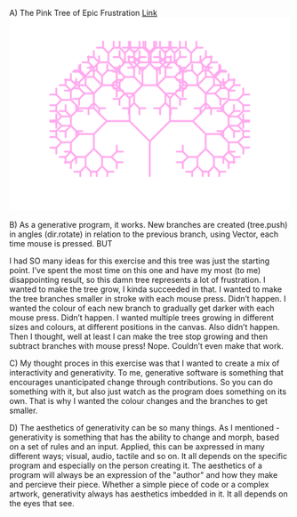 A)  The Pink Tree of Epic Frustration
[Link](https://emmaottilie.github.io/Exercises/miniex6/)
![ScreenShot](https://github.com/EmmaOttilie/Exercises/blob/gh-pages/miniex6/5.png)

B)  As a generative program, it works. New branches are created (tree.push) in angles (dir.rotate) in relation to the previous branch, using Vector, each time mouse is pressed. BUT

I had SO many ideas for this exercise and this tree was just the starting point. I’ve spent the most time on this one and have my most (to me) disappointing result, so this damn tree represents a lot of frustration.
I wanted to make the tree grow, I kinda succeeded in that.
I wanted to make the tree branches smaller in stroke with each mouse press. Didn’t happen.
I wanted the colour of each new branch to gradually get darker with each mouse press. Didn’t happen. 
I wanted multiple trees growing in different sizes and colours, at different positions in the canvas. Also didn’t happen. 
Then I thought, well at least I can make the tree stop growing and then subtract branches with mouse press! Nope. Couldn’t even make that work.

C)  My thought proces in this exercise was that I wanted to create a mix of interactivity and generativity. 
To me, generative software is something that encourages unanticipated change through contributions. So you can do something with it, but also just watch as the program does something on its own. That is why I wanted the colour changes and the branches to get smaller. 

D)  The aesthetics of generativity can be so many things. As I mentioned - generativity is something that has the ability to change and morph, based on a set of rules and an input. Applied, this can be axpressed in many different ways; visual, audio, tactile and so on. It all depends on the specific program and especially on the person creating it. The aesthetics of a program will always be an expression of the "author" and how they make and percieve their piece. Whether a simple piece of code or a complex artwork, generativity always has aesthetics imbedded in it. It all depends on the eyes that see. 
